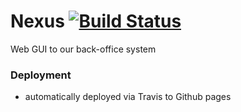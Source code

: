# Nexus [![Build Status](https://travis-ci.org/Manana-Capital/nexus.svg?branch=master)](https://travis-ci.org/Manana-Capital/nexus)
Web GUI to our back-office system

### Deployment

* automatically deployed via Travis to Github pages
